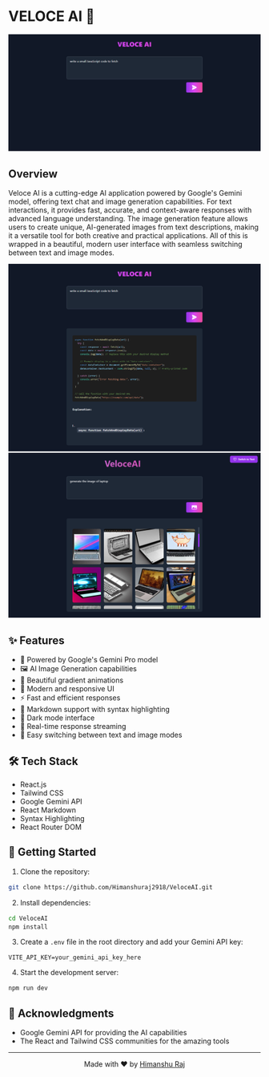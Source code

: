 # VELOCE AI 🚀

<div align="center">
  <img src="https://github.com/Himanshuraj2918/VeloceAI/blob/main/src/assets/output/veloceAi-1.png" alt="Veloce AI Banner" width="800"/>
</div>

## Overview

Veloce AI is a cutting-edge AI application powered by Google's Gemini model, offering text chat and image generation capabilities. For text interactions, it provides fast, accurate, and context-aware responses with advanced language understanding. The image generation feature allows users to create unique, AI-generated images from text descriptions, making it a versatile tool for both creative and practical applications. All of this is wrapped in a beautiful, modern user interface with seamless switching between text and image modes.

<div align="center">
  <img src="https://github.com/Himanshuraj2918/VeloceAI/blob/main/src/assets/output/veloceAi-2.png" alt="Veloce AI Text Interface" width="800"/>
</div>

<div align="center">
  <img src="https://github.com/Himanshuraj2918/VeloceAI/blob/main/src/assets/output/veloceAi-3.png" alt="Veloce AI Image Generation" width="800" class="mt-4"/>
</div>

## ✨ Features

- 🎯 Powered by Google's Gemini Pro model
- 🖼️ AI Image Generation capabilities
- 💫 Beautiful gradient animations
- 🎨 Modern and responsive UI
- ⚡ Fast and efficient responses
- 📝 Markdown support with syntax highlighting
- 🌙 Dark mode interface
- 🔄 Real-time response streaming
- 🔀 Easy switching between text and image modes

## 🛠️ Tech Stack

- React.js
- Tailwind CSS
- Google Gemini API
- React Markdown
- Syntax Highlighting
- React Router DOM

## 🚀 Getting Started

1. Clone the repository:

```bash
git clone https://github.com/Himanshuraj2918/VeloceAI.git
```
2. Install dependencies:

```bash
cd VeloceAI
npm install
```
3. Create a `.env` file in the root directory and add your Gemini API key:

```env
VITE_API_KEY=your_gemini_api_key_here
```
4. Start the development server:

```bash
npm run dev
```

## 🙏 Acknowledgments

- Google Gemini API for providing the AI capabilities
- The React and Tailwind CSS communities for the amazing tools

---

<div align="center">
  Made with ❤️ by <a href="https://github.com/Himanshuraj2918">Himanshu Raj</a>
</div>
